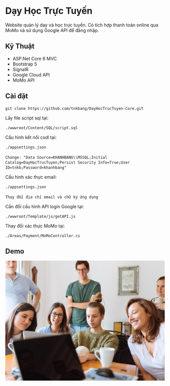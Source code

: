 ﻿# Dạy Học Trực Tuyến

Website quản lý dạy và học trực tuyến. Có tích hợp thanh toán online qua MoMo và sử dụng Google API để đăng nhập.

## Kỹ Thuật

- ASP.Net Core 6 MVC
- Bootstrap 5
- SignalR
- Google Cloud API
- MoMo API

## Cài đặt

```
git clone https://github.com/tnkbang/DayHocTrucTuyen-Core.git
```

Lấy file script sql tại:
```
./wwwroot/Content/SQL/script.sql
```

Cấu hình kết nối csdl tại:
```
./appsettings.json

Change: "Data Source=KHANHBANG\\MSSQL;Initial Catalog=DayHocTrucTuyen;Persist Security Info=True;User ID=tnkb;Password=khanhbang"
```

Cấu hình xác thực email:
```
./appsettings.json

Thay đổi địa chỉ email và chữ ký ứng dụng
```

Cần đổi cấu hình API login Google tại:
```
./wwwroot/Template/js/getAPI.js
```

Thay đổi xác thực MoMo tại:
```
./Areas/Payment/MoMoController.cs
```

## Demo

[![Watch the video](/DayHocTrucTuyen/wwwroot/Content/Img/Resources/about.jpg)](/DayHocTrucTuyen/wwwroot/demo/demo.mp4)